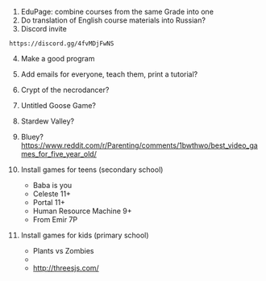 1. EduPage: combine courses from the same Grade into one 
2. Do translation of English course materials into Russian?
3. Discord invite
```
https://discord.gg/4fvMDjFwNS
```
4. Make a good program
5. Add emails for everyone, teach them, print a tutorial?

1. Crypt of the necrodancer?
2. Untitled Goose Game?
3. Stardew Valley?
4. Bluey? https://www.reddit.com/r/Parenting/comments/1bwthwo/best_video_games_for_five_year_old/
5. Install games for teens (secondary school)
	- Baba is you
	- Celeste 11+
	- Portal 11+
	- Human Resource Machine 9+
	- From Emir 7P
6. Install games for kids (primary school)
	- Plants vs Zombies
	- 
	- http://threesjs.com/
